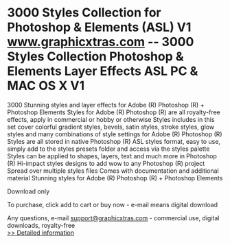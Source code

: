 # 3000 Styles Collection for Photoshop & Elements (ASL) V1<br />www.graphicxtras.com -- 3000 Styles Collection Photoshop & Elements Layer Effects ASL PC & MAC OS X V1

3000 Stunning styles and layer effects for Adobe (R) Photoshop (R) + Photoshop Elements
Styles for Adobe (R) Photoshop (R) are all royalty-free effects, apply in commercial or hobby or otherwise
Styles includes in this set cover colorful gradient styles, bevels, satin styles, stroke styles, glow styles and many combinations of style settings for Adobe (R) Photoshop (R)
Styles are all stored in native Photoshop (R) ASL styles format, easy to use, simply add to the styles presets folder and access via the styles palette
Styles can be applied to shapes, layers, text and much more in Photoshop (R)
Hi-impact styles designs to add wow to any Photoshop (R) project
Spread over multiple styles files
Comes with documentation and additional material
Stunning styles for Adobe (R) Photoshop (R) + Photoshop Elements



Download only

To purchase, click add to cart or buy now - e-mail means digital download

Any questions, e-mail support@graphicxtras.com - commercial use, digital downloads, royalty-free<br />[>> Detailed information](https://secure.shareit.com/shareit/product.html?productid=181703&affiliateid=200057808)